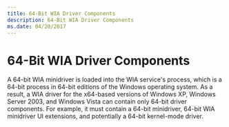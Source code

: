 ```yaml
---
title: 64-Bit WIA Driver Components
description: 64-Bit WIA Driver Components
ms.date: 04/20/2017
---
```


# 64-Bit WIA Driver Components


A 64-bit WIA minidriver is loaded into the WIA service's process, which is a 64-bit process in 64-bit editions of the Windows operating system. As a result, a WIA driver for the x64-based versions of Windows XP, Windows Server 2003, and Windows Vista can contain only 64-bit driver components. For example, it must contain a 64-bit minidriver, 64-bit WIA minidriver UI extensions, and potentially a 64-bit kernel-mode driver.

 

 




